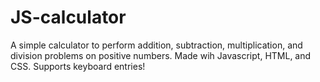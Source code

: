 # JS-calculator
A simple calculator to perform addition, subtraction, multiplication, and division problems on positive numbers. Made wih Javascript, HTML, and CSS. Supports keyboard entries!